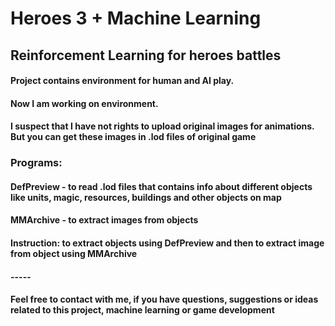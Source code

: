 # Heroes 3 + Machine Learning
## Reinforcement Learning for heroes battles
#### Project contains environment for human and AI play. 
#### Now I am working on environment.

#### I suspect that I have not rights to upload original images for animations. But you can get these images in .lod files of original game
### Programs:
#### DefPreview - to read .lod files that contains info about different objects like units, magic, resources, buildings and other objects on map
#### MMArchive - to extract images from objects
#### Instruction: to extract objects using DefPreview and then to extract image from object using MMArchive

#### -----
#### Feel free to contact with me, if you have questions, suggestions or ideas related to this project, machine learning or game development
